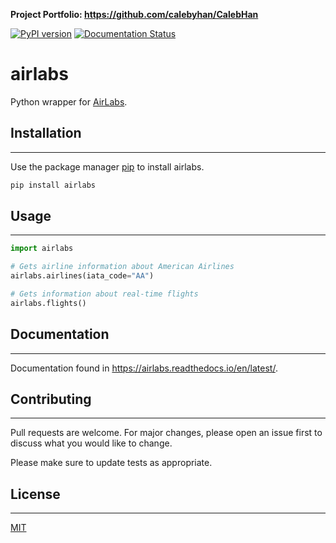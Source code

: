 **Project Portfolio: https://github.com/calebyhan/CalebHan**

[![PyPI version](https://badge.fury.io/py/airlabs.svg)](https://badge.fury.io/py/airlabs)
[![Documentation Status](https://readthedocs.org/projects/airlabs/badge/?version=latest)](https://airlabs.readthedocs.io/en/latest/?badge=latest)

# airlabs

Python wrapper for [AirLabs](https://airlabs.co/).


## Installation
----------------------

Use the package manager [pip](https://pip.pypa.io/en/stable/) to install airlabs.

```bash
pip install airlabs
```


## Usage
----------------------

```python
import airlabs

# Gets airline information about American Airlines
airlabs.airlines(iata_code="AA")

# Gets information about real-time flights
airlabs.flights()
```


## Documentation
----------------------

Documentation found in https://airlabs.readthedocs.io/en/latest/.


## Contributing
----------------------

Pull requests are welcome. For major changes, please open an issue first
to discuss what you would like to change.

Please make sure to update tests as appropriate.


## License
----------------------

[MIT](https://choosealicense.com/licenses/mit/)
